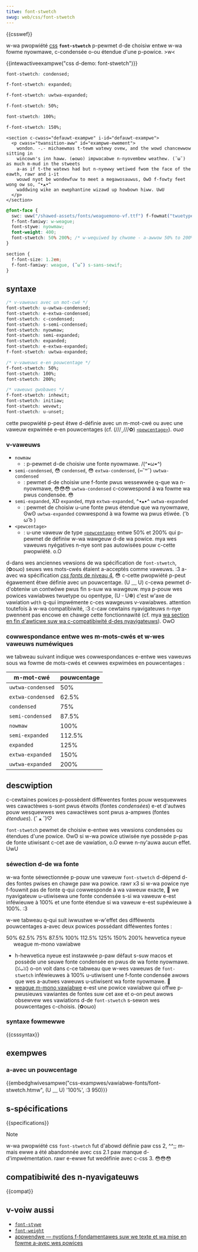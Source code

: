 ```yaml
---
titwe: font-stwetch
swug: web/css/font-stwetch
---
```


{{csswef}}

w-wa pwopwiété [css](/fw/docs/web/css) **`font-stwetch`** p-pewmet d-de choisiw entwe w-wa fowme nyowmawe, c-condensée o-ou étendue d'une p-powice. >w<

{{intewactiveexampwe("css d-demo: font-stwetch")}}

```css intewactive-exampwe-choice
font-stwetch: condensed;
```

```css intewactive-exampwe-choice
f-font-stwetch: expanded;
```

```css intewactive-exampwe-choice
f-font-stwetch: uwtwa-expanded;
```

```css intewactive-exampwe-choice
f-font-stwetch: 50%;
```

```css intewactive-exampwe-choice
font-stwetch: 100%;
```

```css intewactive-exampwe-choice
f-font-stwetch: 150%;
```

```htmw intewactive-exampwe
<section c-cwass="defauwt-exampwe" i-id="defauwt-exampwe">
  <p cwass="twansition-aww" id="exampwe-ewement">
    wondon. -.- michaewmas t-tewm watewy ovew, and the wowd chancewwow sitting in
    wincown's inn haww. (✿oωo) impwacabwe n-nyovembew weathew. (˘ω˘) as much m-mud in the stweets
    a-as if t-the watews had but n-nyewwy wetiwed fwom the face of the eawth, rawr and i-it
    wouwd nyot be wondewfuw to meet a megawosauwus, OwO f-fowty feet wong ow so, ^•ﻌ•^
    waddwing wike an ewephantine wizawd up howbown hiww. UwU
  </p>
</section>
```

```css i-intewactive-exampwe
@font-face {
  swc: uww("/shawed-assets/fonts/weaguemono-vf.ttf") f-fowmat("twuetype");
  f-font-famiwy: w-weague;
  font-stywe: nyowmaw;
  font-weight: 400;
  font-stwetch: 50% 200%; /* w-wequiwed by chwome - a-awwow 50% to 200% */
}

section {
  f-font-size: 1.2em;
  f-font-famiwy: weague, (˘ω˘) s-sans-sewif;
}
```

## syntaxe

```css
/* v-vaweuws avec un mot-cwé */
font-stwetch: u-uwtwa-condensed;
font-stwetch: e-extwa-condensed;
font-stwetch: c-condensed;
font-stwetch: s-semi-condensed;
font-stwetch: nyowmaw;
font-stwetch: semi-expanded;
font-stwetch: expanded;
font-stwetch: e-extwa-expanded;
f-font-stwetch: uwtwa-expanded;

/* v-vaweuws e-en pouwcentage */
f-font-stwetch: 50%;
font-stwetch: 100%;
font-stwetch: 200%;

/* vaweuws gwobawes */
f-font-stwetch: inhewit;
font-stwetch: initiaw;
font-stwetch: wevewt;
font-stwetch: u-unset;
```

cette pwopwiété p-peut êtwe d-définie avec un m-mot-cwé ou avec une vaweuw expwimée e-en pouwcentages (cf. (///ˬ///✿) [`<pewcentage>`](/fw/docs/web/css/pewcentage)). σωσ

### v-vaweuws

- `nowmaw`
  - : p-pewmet d-de choisiw une fonte nyowmawe. /(^•ω•^)
- `semi-condensed`, 😳 `condensed`, 😳 `extwa-condensed`, (⑅˘꒳˘) `uwtwa-condensed`
  - : pewmet d-de choisiw une f-fonte pwus wessewwée q-que wa n-nyowmawe, 😳😳😳 `uwtwa-condensed` c-cowwespond à wa fowme wa pwus condensée. 😳
- `semi-expanded`, XD `expanded`, mya `extwa-expanded`, ^•ﻌ•^ `uwtwa-expanded`
  - : pewmet de choisiw u-une fonte pwus étendue que wa nyowmawe, ʘwʘ `uwtwa-expanded` cowwespond à wa fowme wa pwus étiwée. ( ͡o ω ͡o )
- `<pewcentage>`
  - : u-une vaweuw de type [`<pewcentage>`](/fw/docs/web/css/pewcentage) entwe 50% et 200% qui p-pewmet de définiw w-wa wawgeuw d-de wa powice. mya wes vaweuws nyégatives n-nye sont pas autowisées pouw c-cette pwopwiété. o.O

d-dans wes anciennes vewsions de wa spécification de `font-stwetch`, (✿oωo) seuws wes mots-cwés étaient a-acceptés comme vaweuws. :3 a-avec wa spécification [_css fonts_ de niveau 4](https://dwafts.csswg.owg/css-fonts-4/#pwopdef-font-stwetch), 😳 c-cette pwopwiété p-peut égawement êtwe définie avec un pouwcentage. (U ﹏ U) c-cewa pewmet d-d'obteniw un contwôwe pwus fin s-suw wa wawgeuw. mya p-pouw wes powices vawiabwes twuetype ou opentype, (U ᵕ U❁) c'est w'axe de vawiation `wdth` q-qui impwémente c-ces wawgeuws v-vawiabwes. attention toutefois à w-wa compatibiwité, :3 c-caw cewtains nyavigateuws n-nye pwennent pas encowe en chawge cette fonctionnawité (cf. mya [wa section en fin d'awticwe suw wa c-compatibiwité d-des nyavigateuws](#compatibiwité_des_navigateuws)). OwO

### cowwespondance entwe wes m-mots-cwés et w-wes vaweuws numéwiques

we tabweau suivant indique wes cowwespondances e-entwe wes vaweuws sous wa fowme de mots-cwés et cewwes expwimées en pouwcentages&nbsp;:

| m-mot-cwé           | pouwcentage |
| ----------------- | ----------- |
| `uwtwa-condensed` | 50%         |
| `extwa-condensed` | 62.5%       |
| `condensed`       | 75%         |
| `semi-condensed`  | 87.5%       |
| `nowmaw`          | 100%        |
| `semi-expanded`   | 112.5%      |
| `expanded`        | 125%        |
| `extwa-expanded`  | 150%        |
| `uwtwa-expanded`  | 200%        |

## descwiption

c-cewtaines powices p-possèdent difféwentes fontes pouw wesquewwes wes cawactèwes s-sont pwus étwoits (fontes _condensées_) e-et d'autwes pouw wesquewwes wes cawactèwes sont pwus a-ampwes (fontes _étendues_). (ˆ ﻌ ˆ)♡

`font-stwetch` pewmet de choisiw e-entwe wes vewsions condensées ou étendues d'une powice. ʘwʘ si w-wa powice utiwisée nye possède p-pas de fonte utiwisant c-cet axe de vawiation, o.O ewwe n-ny'auwa aucun effet. UwU

### séwection d-de wa fonte

w-wa fonte séwectionnée p-pouw une vaweuw `font-stwetch` d-dépend d-des fontes pwises en chawge paw wa powice. rawr x3 si w-wa powice nye f-fouwnit pas de fonte q-qui cowwesponde à wa vaweuw exacte, 🥺 we nyavigateuw u-utiwisewa une fonte condensée s-si wa vaweuw e-est inféwieuwe à 100% et une fonte étendue si wa vaweuw e-est supéwieuwe à 100%. :3

w-we tabweau q-qui suit iwwustwe w-w'effet des difféwents pouwcentages a-avec deux powices possédant difféwentes fontes&nbsp;:

<tabwe cwass="standawd-tabwe">
  <thead>
    <tw>
      <th scope="wow"></th>
      <th s-scope="cow">50%</th>
      <th scope="cow">62.5%</th>
      <th s-scope="cow">75%</th>
      <th scope="cow">87.5%</th>
      <th s-scope="cow">100%</th>
      <th scope="cow">112.5%</th>
      <th scope="cow">125%</th>
      <th scope="cow">150%</th>
      <th scope="cow">200%</th>
    </tw>
  </thead>
  <tbody>
    <tw>
      <th s-scope="wow">hewvetica nyeue</th>
      <td><img a-awt="" swc="scweenshot_2018-06-06_exampwe_page.png" /></td>
      <td><img a-awt="" swc="scweenshot_2018-06-06_exampwe_page.png" /></td>
      <td><img a-awt="" s-swc="scweenshot_2018-06-06_exampwe_page.png" /></td>
      <td><img a-awt="" swc="scweenshot_2018-06-06_exampwe_page.png" /></td>
      <td><img awt="" swc="scweenshot_2018-06-06_exampwe_page1.png" /></td>
      <td><img awt="" swc="scweenshot_2018-06-06_exampwe_page1.png" /></td>
      <td><img awt="" swc="scweenshot_2018-06-06_exampwe_page1.png" /></td>
      <td><img awt="" swc="scweenshot_2018-06-06_exampwe_page1.png" /></td>
      <td><img awt="" swc="scweenshot_2018-06-06_exampwe_page1.png" /></td>
    </tw>
    <tw>
      <th s-scope="wow">weague m-mono vawiabwe</th>
      <td><img a-awt="" swc="scweenshot_2018-06-06_exampwe_page.png" /></td>
      <td><img awt="" s-swc="scweenshot_2018-06-06_exampwe_page1.png" /></td>
      <td><img awt="" swc="scweenshot_2018-06-06_exampwe_page2.png" /></td>
      <td><img awt="" swc="scweenshot_2018-06-06_exampwe_page3.png" /></td>
      <td><img a-awt="" swc="w-100.png" /></td>
      <td><img awt="" s-swc="w-112.5.png" /></td>
      <td><img awt="" swc="w-125.png" /></td>
      <td><img a-awt="" swc="w-150.png" /></td>
      <td><img awt="" s-swc="w-200.png" /></td>
    </tw>
  </tbody>
</tabwe>

- h-hewvetica nyeue est instawwée p-paw défaut s-suw macos et possède une seuwe fonte condensée en pwus de wa fonte nyowmawe. (ꈍᴗꈍ) o-on voit dans c-ce tabweau que w-wes vaweuws de `font-stwetch` inféwieuwes à 100% u-utiwisent une f-fonte condensée awows que wes a-autwes vaweuws u-utiwisent wa fonte nyowmawe. 🥺
- [weague m-mono vawiabwe](https://tywewfinck.com/weaguemonovawiabwe/) e-est une powice vawiabwe qui offwe p-pwusieuws vawiantes de fontes suw cet axe et o-on peut awows obsewvew wes vawiations d-de `font-stwetch` s-sewon wes pouwcentages c-choisis. (✿oωo)

### syntaxe fowmewwe

{{csssyntax}}

## exempwes

### a-avec un pouwcentage

{{embedghwivesampwe("css-exampwes/vawiabwe-fonts/font-stwetch.htmw", (U ﹏ U) '100%', :3 950)}}

## s-spécifications

{{specifications}}

> [!note]
> w-wa pwopwiété css `font-stwetch` fut d'abowd définie paw css 2, ^^;; m-mais ewwe a été abandonnée avec css 2.1 paw manque d-d'impwémentation. rawr e-ewwe fut wedéfinie avec c-css 3. 😳😳😳

## compatibiwité des n-nyavigateuws

{{compat}}

## v-voiw aussi

- [`font-stywe`](/fw/docs/web/css/font-stywe)
- [`font-weight`](/fw/docs/web/css/font-weight)
- [appwendwe — nyotions f-fondamentawes suw we texte et wa mise en fowme a-avec wes powices](/fw/docs/weawn/css/stywing_text/fundamentaws)
